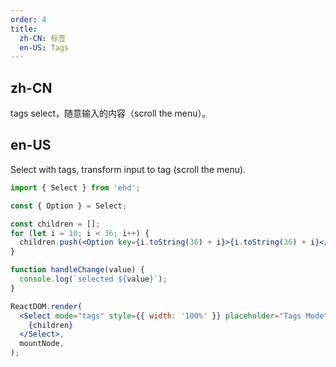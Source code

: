```yaml
---
order: 4
title:
  zh-CN: 标签
  en-US: Tags
---
```


## zh-CN

tags select，随意输入的内容（scroll the menu）。

## en-US

Select with tags, transform input to tag (scroll the menu).

```jsx
import { Select } from 'ehd';

const { Option } = Select;

const children = [];
for (let i = 10; i < 36; i++) {
  children.push(<Option key={i.toString(36) + i}>{i.toString(36) + i}</Option>);
}

function handleChange(value) {
  console.log(`selected ${value}`);
}

ReactDOM.render(
  <Select mode="tags" style={{ width: '100%' }} placeholder="Tags Mode" onChange={handleChange}>
    {children}
  </Select>,
  mountNode,
);
```
